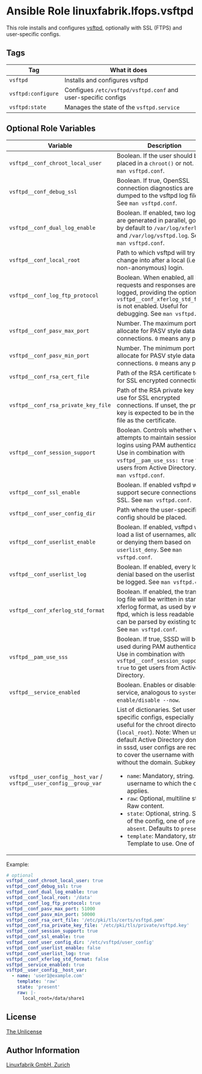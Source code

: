 # Ansible Role linuxfabrik.lfops.vsftpd

This role installs and configures [vsftpd](https://security.appspot.com/vsftpd.html), optionally with SSL (FTPS) and user-specific configs.


## Tags

| Tag                | What it does                                                  |
| ---                | ------------                                                  |
| `vsftpd`           | Installs and configures vsftpd                                |
| `vsftpd:configure` | Configues `/etc/vsftpd/vsftpd.conf` and user-specific configs |
| `vsftpd:state`     | Manages the state of the `vsftpd.service`                     |


## Optional Role Variables

| Variable | Description | Default Value |
| -------- | ----------- | ------------- |
| `vsftpd__conf_chroot_local_user` | Boolean. If the user should be placed in a `chroot()` or not. See `man vsftpd.conf`. | `false` |
| `vsftpd__conf_debug_ssl` | Boolean. If true, OpenSSL connection diagnostics are dumped to the vsftpd log file. See `man vsftpd.conf`. | `false` |
| `vsftpd__conf_dual_log_enable` | Boolean. If enabled, two log files are generated in parallel, going by default to `/var/log/xferlog` and `/var/log/vsftpd.log`. See `man vsftpd.conf`. | `false` |
| `vsftpd__conf_local_root` | Path to which vsftpd will try to change into after a local (i.e. non-anonymous) login. | unset |
| `vsftpd__conf_log_ftp_protocol` | Boolean. When enabled, all FTP requests and responses are logged, providing the option `vsftpd__conf_xferlog_std_format` is not enabled. Useful for debugging. See `man vsftpd.conf`. | `false` |
| `vsftpd__conf_pasv_max_port` | Number. The maximum port to allocate for PASV style data connections. `0` means any port. | `0` |
| `vsftpd__conf_pasv_min_port` | Number. The minimum port to allocate for PASV style data connections. `0` means any port. | `0` |
| `vsftpd__conf_rsa_cert_file` | Path of the RSA certificate to use for SSL encrypted connections. | `'/usr/share/ssl/certs/vsftpd.pem'` |
| `vsftpd__conf_rsa_private_key_file` | Path of the RSA private key to use for SSL encrypted connections. If unset, the private key is expected to be in the same file as the certificate. | unset |
| `vsftpd__conf_session_support` | Boolean. Controls whether vsftpd attempts to maintain sessions for logins using PAM authentication. Use in combination with `vsftpd__pam_use_sss: true` to get users from Active Directory. See `man vsftpd.conf`. | `false` |
| `vsftpd__conf_ssl_enable` | Boolean. If enabled vsftpd will support secure connections via SSL. See `man vsftpd.conf`. | `false` |
| `vsftpd__conf_user_config_dir` | Path where the user-specific config should be placed. | `'/etc/vsftpd/user_config'` |
| `vsftpd__conf_userlist_enable` | Boolean. If enabled, vsftpd will load a list of usernames, allowing or denying them based on `userlist_deny`. See `man vsftpd.conf`. | `false` |
| `vsftpd__conf_userlist_log` | Boolean. If enabled, every login denial based on the userlist will be logged. See `man vsftpd.conf`. | `false` |
| `vsftpd__conf_xferlog_std_format` | Boolean. If enabled, the transfer log file will be written in standard xferlog format, as used by wu-ftpd, which is less readable but can be parsed by existing tools. See `man vsftpd.conf`. | `false` |
| `vsftpd__pam_use_sss`| Boolean. If true, SSSD will be used during PAM authentication. Use in combination with `vsftpd__conf_session_support: true` to get users from Active Directory. | `false` |
| `vsftpd__service_enabled` | Boolean. Enables or disables the service, analogous to `systemctl enable/disable --now`. | `true` |
| `vsftpd__user_config__host_var` / <br> `vsftpd__user_config__group_var` | List of dictionaries. Set user-specific configs, especially useful for the chroot directory (`local_root`). Note: When using a default Active Directory domain in sssd, user configs are required to cover the username with and without the domain. Subkeys: <ul><li>`name`: Mandatory, string. The username to which the config applies.</li><li>`raw`: Optional, multiline string. Raw content.</li><li>`state`: Optional, string. State of the config, one of `present`, `absent`. Defaults to `present`.</li><li>`template`: Mandatory, string. Template to use. One of `raw`.</li></ul> | `[]` |

Example:
```yaml
# optional
vsftpd__conf_chroot_local_user: true
vsftpd__conf_debug_ssl: true
vsftpd__conf_dual_log_enable: true
vsftpd__conf_local_root: '/data'
vsftpd__conf_log_ftp_protocol: true
vsftpd__conf_pasv_max_port: 51000
vsftpd__conf_pasv_min_port: 50000
vsftpd__conf_rsa_cert_file: '/etc/pki/tls/certs/vsftpd.pem'
vsftpd__conf_rsa_private_key_file: '/etc/pki/tls/private/vsftpd.key'
vsftpd__conf_session_support: true
vsftpd__conf_ssl_enable: true
vsftpd__conf_user_config_dir: '/etc/vsftpd/user_config'
vsftpd__conf_userlist_enable: false
vsftpd__conf_userlist_log: true
vsftpd__conf_xferlog_std_format: false
vsftpd__service_enabled: true
vsftpd__user_config__host_var:
  - name: 'user1@example.com'
    template: 'raw'
    state: 'present'
    raw: |-
      local_root=/data/share1
```


## License

[The Unlicense](https://unlicense.org/)


## Author Information

[Linuxfabrik GmbH, Zurich](https://www.linuxfabrik.ch)
